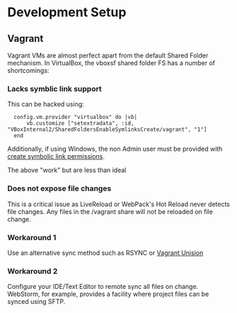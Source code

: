 # Development Setup

## Vagrant

Vagrant VMs are almost perfect apart from the default Shared Folder mechanism. In VirtualBox, the vboxsf shared folder FS has a number of shortcomings:
 
### Lacks symblic link support

This can be hacked using: 

```
  config.vm.provider "virtualbox" do |vb|
      vb.customize ["setextradata", :id, "VBoxInternal2/SharedFoldersEnableSymlinksCreate/vagrant", "1"]
  end
```

Additionally, if using Windows, the non Admin user must be provided with [create symbolic link permissions](http://superuser.com/questions/124679/how-do-i-create-a-link-in-windows-7-home-premium-as-a-regular-user?answertab=votes#125981).

The above "work" but are less than ideal

### Does not expose file changes

This is a critical issue as LiveReload or WebPack's Hot Reload never detects file changes. Any files in the /vagrant share will not be reloaded on file change.

### Workaround 1

Use an alternative sync method such as RSYNC or [Vagrant Unision](https://github.com/mrdavidlaing/vagrant-unison)

### Workaround 2

Configure your IDE/Text Editor to remote sync all files on change. WebStorm, for example, provides a facility where project files can be synced using SFTP.
